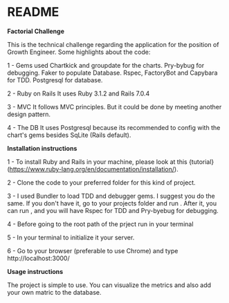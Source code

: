 # README

**Factorial Challenge**

This is the technical challenge regarding the application for the position of Growth Engineer.
Some highlights about the code:

1 - Gems used
Chartkick and groupdate for the charts. Pry-bybug for debugging. Faker to populate Database. Rspec, FactoryBot and Capybara for TDD. Postgresql for database.

2 - Ruby on Rails
It uses Ruby 3.1.2 and Rails 7.0.4

3 - MVC
It follows MVC principles. But it could be done by meeting another design pattern.

4 - The DB
It uses Postgresql because its recommended to config with the chart's gems besides SqLite (Rails default).


**Installation instructions**

1 - To install Ruby and Rails in your machine, please look at this {tutorial}(https://www.ruby-lang.org/en/documentation/installation/).

2 - Clone the code to your preferred folder for this kind of project.

3 - I used Bundler to load TDD and debugger gems. I suggest you do the same. If you don't have it, go to your projects folder and run <gem install bundler/>. After it, you can run <bundle install/>, and you will have Rspec for TDD and Pry-byebug for debugging.

4 - Before going to the root path of the prject run in your terminal <rails db:create db:migrate db:seed/>

5 - In your terminal  <rails server> to initialize it your server.

6 - Go to your browser (preferable to use Chrome) and type http://localhost:3000/


**Usage instructions**

The project is simple to use. You can visualize the metrics and also add your own matric to the database.
